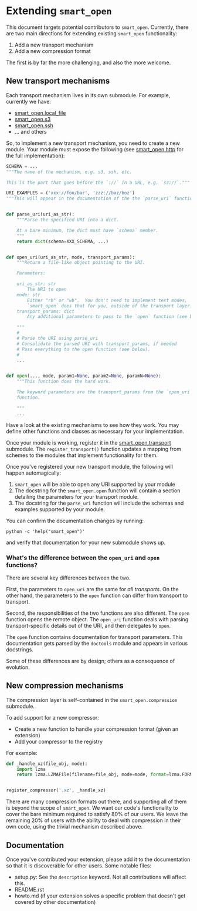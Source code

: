 # Extending `smart_open`

This document targets potential contributors to `smart_open`.
Currently, there are two main directions for extending existing `smart_open` functionality:

1. Add a new transport mechanism
2. Add a new compression format

The first is by far the more challenging, and also the more welcome.

## New transport mechanisms

Each transport mechanism lives in its own submodule.
For example, currently we have:

- [smart_open.local_file](smart_open/local_file.py)
- [smart_open.s3](smart_open/s3.py)
- [smart_open.ssh](smart_open/ssh.py)
- ... and others

So, to implement a new transport mechanism, you need to create a new module.
Your module must expose the following (see [smart_open.http](smart_open/http.py) for the full implementation):

```python
SCHEMA = ...
"""The name of the mechanism, e.g. s3, ssh, etc.

This is the part that goes before the `://` in a URL, e.g. `s3://`."""

URI_EXAMPLES = ('xxx://foo/bar', 'zzz://baz/boz')
"""This will appear in the documentation of the the `parse_uri` function."""


def parse_uri(uri_as_str):
    """Parse the specified URI into a dict.

    At a bare minimum, the dict must have `schema` member.
    """
    return dict(schema=XXX_SCHEMA, ...)


def open_uri(uri_as_str, mode, transport_params):
    """Return a file-like object pointing to the URI.

    Parameters:

    uri_as_str: str
        The URI to open
    mode: str
        Either "rb" or "wb".  You don't need to implement text modes,
        `smart_open` does that for you, outside of the transport layer.
    transport_params: dict
        Any additional parameters to pass to the `open` function (see below).

    """
    #
    # Parse the URI using parse_uri
    # Consolidate the parsed URI with transport_params, if needed
    # Pass everything to the open function (see below).
    #
    ...


def open(..., mode, param1=None, param2=None, paramN=None):
    """This function does the hard work.

    The keyword parameters are the transport_params from the `open_uri`
    function.

    """
    ...
```

Have a look at the existing mechanisms to see how they work.
You may define other functions and classes as necessary for your implementation.

Once your module is working, register it in the [smart_open.transport](smart_open/transport.py) submodule.
The `register_transport()` function updates a mapping from schemes to the modules that implement functionality for them.

Once you've registered your new transport module, the following will happen automagically:

1. `smart_open` will be able to open any URI supported by your module
2. The docstring for the `smart_open.open` function will contain a section
   detailing the parameters for your transport module.
3. The docstring for the `parse_uri` function will include the schemas and
   examples supported by your module.

You can confirm the documentation changes by running:

    python -c 'help("smart_open")'

and verify that documentation for your new submodule shows up.

### What's the difference between the `open_uri` and `open` functions?

There are several key differences between the two.

First, the parameters to `open_uri` are the same for _all transports_.
On the other hand, the parameters to the `open` function can differ from transport to transport.

Second, the responsibilities of the two functions are also different.
The `open` function opens the remote object.
The `open_uri` function deals with parsing transport-specific details out of the URI, and then delegates to `open`.

The `open` function contains documentation for transport parameters.
This documentation gets parsed by the `doctools` module and appears in various docstrings.

Some of these differences are by design; others as a consequence of evolution.

## New compression mechanisms

The compression layer is self-contained in the `smart_open.compression` submodule.

To add support for a new compressor:

- Create a new function to handle your compression format (given an extension)
- Add your compressor to the registry

For example:

```python
def _handle_xz(file_obj, mode):
    import lzma
    return lzma.LZMAFile(filename=file_obj, mode=mode, format=lzma.FORMAT_XZ)


register_compressor('.xz', _handle_xz)
```

There are many compression formats out there, and supporting all of them is beyond the scope of `smart_open`.
We want our code's functionality to cover the bare minimum required to satisfy 80% of our users.
We leave the remaining 20% of users with the ability to deal with compression in their own code, using the trivial mechanism described above.

Documentation
-------------

Once you've contributed your extension, please add it to the documentation so that it is discoverable for other users.
Some notable files:

- setup.py: See the `description` keyword.  Not all contributions will affect this.
- README.rst
- howto.md (if your extension solves a specific problem that doesn't get covered by other documentation)
